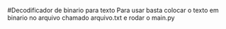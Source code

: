 #Decodificador de binario para texto
Para usar basta colocar o texto em binario no arquivo chamado arquivo.txt e rodar o main.py
